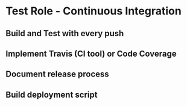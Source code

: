 # Test Role - Continuous Integration

## Build and Test with every push
## Implement Travis (CI tool) or Code Coverage
## Document release process
## Build deployment script